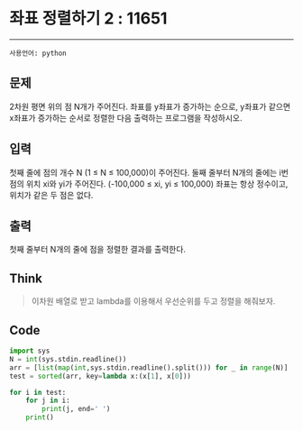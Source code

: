 # 좌표 정렬하기 2 : 11651
-------
```사용언어: python```

## 문제

2차원 평면 위의 점 N개가 주어진다. 좌표를 y좌표가 증가하는 순으로, y좌표가 같으면 x좌표가 증가하는 순서로 정렬한 다음 출력하는 프로그램을 작성하시오.

## 입력

첫째 줄에 점의 개수 N (1 ≤ N ≤ 100,000)이 주어진다. 둘째 줄부터 N개의 줄에는 i번점의 위치 xi와 yi가 주어진다. (-100,000 ≤ xi, yi ≤ 100,000) 좌표는 항상 정수이고, 위치가 같은 두 점은 없다.

## 출력

첫째 줄부터 N개의 줄에 점을 정렬한 결과를 출력한다.

## Think

>이차원 배열로 받고 lambda를 이용해서 우선순위를 두고 정렬을 해줘보자.

## Code

```python
import sys
N = int(sys.stdin.readline())
arr = [list(map(int,sys.stdin.readline().split())) for _ in range(N)]
test = sorted(arr, key=lambda x:(x[1], x[0]))

for i in test:
    for j in i:
        print(j, end=' ')
    print()
```

